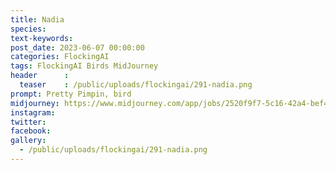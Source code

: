 ```yaml
---
title: Nadia
species: 
text-keywords: 
post_date: 2023-06-07 00:00:00
categories: FlockingAI
tags: FlockingAI Birds MidJourney 
header      :
  teaser    : /public/uploads/flockingai/291-nadia.png
prompt: Pretty Pimpin, bird
midjourney: https://www.midjourney.com/app/jobs/2520f9f7-5c16-42a4-bef4-6638187a2e15
instagram: 
twitter: 
facebook: 
gallery: 
  - /public/uploads/flockingai/291-nadia.png
---
```


